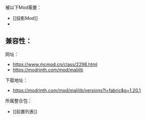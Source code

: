 被以下Mod需要：
- [[投影Mod]]
- 

兼容性：
- 

网址：
- https://www.mcmod.cn/class/2298.html
- https://modrinth.com/mod/malilib

下载地址：
- https://modrinth.com/mod/malilib/versions?l=fabric&g=1.20.1

所属整合包：
- [[前置列表]]